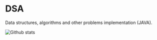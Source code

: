 # DSA
Data structures, algorithms and other problems implementation (JAVA).

![Github stats](https://github-readme-stats.vercel.app/api?username=kxnyshk)





